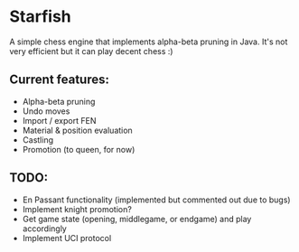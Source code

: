 # Starfish

A simple chess engine that implements alpha-beta pruning in Java. It's not very efficient but it can play decent chess :)

## Current features:
 - Alpha-beta pruning
 - Undo moves
 - Import / export FEN
 - Material & position evaluation
 - Castling
 - Promotion (to queen, for now)

## TODO:
 - En Passant functionality (implemented but commented out due to bugs)
 - Implement knight promotion?
 - Get game state (opening, middlegame, or endgame) and play accordingly
 - Implement UCI protocol
